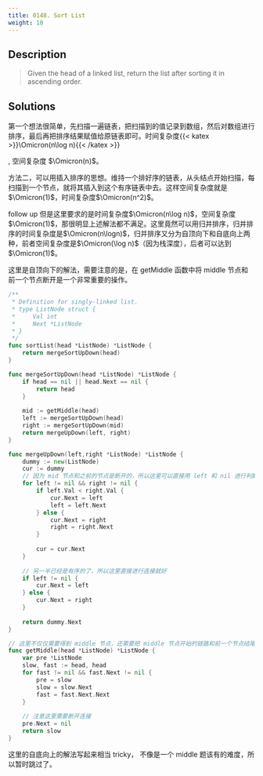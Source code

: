 ```yaml
---
title: 0148. Sort List
weight: 10
---
```


## Description
> Given the head of a linked list, return the list after sorting it in ascending order.

## Solutions


第一个想法很简单，先扫描一遍链表，把扫描到的值记录到数组，然后对数组进行排序，最后再把排序结果赋值给原链表即可。时间复杂度{{< katex >}}\Omicron(n\log n){{< /katex >}}

, 空间复杂度 $\Omicron(n)$。

方法二，可以用插入排序的思想。维持一个排好序的链表，从头结点开始扫描，每扫描到一个节点，就将其插入到这个有序链表中去。这样空间复杂度就是 $\Omicron(1)$，时间复杂度$\Omicron(n^2)$。

follow up 但是这里要求的是时间复杂度$\Omicron(n\log n)$，空间复杂度 $\Omicron(1)$，那很明显上述解法都不满足。这里竟然可以用归并排序，归并排序的时间复杂度是$\Omicron(n\logn)$，归并排序又分为自顶向下和自底向上两种，前者空间复杂度是$\Omicron(\log n)$（因为栈深度），后者可以达到$\Omicron(1)$。

这里是自顶向下的解法，需要注意的是，在 getMiddle 函数中将 middle 节点和前一个节点断开是一个非常重要的操作。
```go
/**
 * Definition for singly-linked list.
 * type ListNode struct {
 *     Val int
 *     Next *ListNode
 * }
 */
func sortList(head *ListNode) *ListNode {
    return mergeSortUpDown(head)
}

func mergeSortUpDown(head *ListNode) *ListNode {
    if head == nil || head.Next == nil {
        return head
    }
    
    mid := getMiddle(head)
    left := mergeSortUpDown(head)
    right := mergeSortUpDown(mid)
    return mergeUpDown(left, right)
}

func mergeUpDown(left,right *ListNode) *ListNode {
    dummy := new(ListNode)
    cur := dummy
    // 因为 mid 节点和之前的节点是断开的，所以这里可以直接用 left 和 nil 进行判断
    for left != nil && right != nil {
        if left.Val < right.Val {
            cur.Next = left
            left = left.Next
        } else {
            cur.Next = right
            right = right.Next
        }
        
        cur = cur.Next 
    }
    
    // 另一半已经是有序的了，所以这里直接进行连接就好
    if left != nil {
        cur.Next = left
    } else {
        cur.Next = right
    }
    
    return dummy.Next
}

// 这里不仅仅需要得到 middle 节点，还需要把 middle 节点开始的链路和前一个节点结尾的链路断开
func getMiddle(head *ListNode) *ListNode {
    var pre *ListNode
    slow, fast := head, head
    for fast != nil && fast.Next != nil {
        pre = slow
        slow = slow.Next
        fast = fast.Next.Next
    }
    
    // 注意这里需要断开连接
    pre.Next = nil
    return slow
}
```

这里的自底向上的解法写起来相当 tricky， 不像是一个 middle 题该有的难度，所以暂时跳过了。
